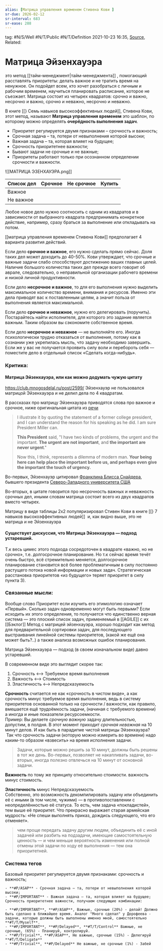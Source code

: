 ```yaml
---
alias: [Матрица управления временем Стивена Кови ]
sr-due: 2026-02-12
sr-interval: 683
sr-ease: 288
---
```

tag:  #N/S/Well #N/T/Public #N/T/Definition 
2021-10-23 16:35, [Source](https://trends.rbc.ru/trends/education/60a519599a7947430a73ff6b),  
Related:  

# Матрица Эйзенхауэра  
  это метод [[тайм-менеджмент|тайм-менеджмента]] , помогающий расставлять приоритеты: делать важное и не тратить время на ненужное. Он подойдет всем, кто хочет разобраться с личным и рабочим временем, научиться планировать расписание, которое не съезжает. Матрица состоит из четырех квадратов: срочно и важно, несрочно и важно, срочно и неважно, несрочно и неважно.  
  
 В книге [[} Семь навыков высокоэффективных людей]], Стивена Кови, этот метод, называют **Матрица управления временем** это шаблон, по которому можно определять **очерёдность выполнения задач**.
  
-   Приоритет регулируется двумя признаками – срочность и важность;
-   Срочная задача – та, потери от невыполнения которой высоки;
-   Важная задача – та, которая влияет на будущее;
-   Срочность приоритетнее важности;
-   Бывают задачи не срочные и не важные;
-   Приоритеты работают только при осознанном определении срочности и важности.

   ![[МАТРИЦА ЭЗЕНХАУЭРА.png]]

| Список дел | Срочное | Не срочное | Купить |
| ---------- | ------- | ---------- | ------ |
| Важное     |         |            |        |
| Не важное  |         |            |        |

Любое новое дело нужно соотносить с одним из квадратов и в зависимости от выбранного квадрата предпринимать конкретное действие, например, сразу браться за выполнение или откладывать на потом.

[[матрица управления временем Стивена Кови]] предполагает 4 варианта развития действий.

Если дело **срочное и важное**, его нужно сделать прямо сейчас. Доля таких дел может доходить до 40-50%. Кови утверждает, что срочные и важные задачи слабо способствуют достижению ваших главных целей. Наличие большого количества таких дел прежде всего говорит об аврале, следовательно, о неправильной организации рабочего времени и низкой личной продуктивности.

Если дело **несрочное и важное**, то для его выполнения нужно выделить максимальное количество времени, внимания и ресурсов. Именно эти дела приводят вас к поставленным целям, а значит польза от выполнения является максимальной.

Если дело **срочное и неважное**, нужно его делегировать (поручить). Постарайтесь найти исполнителя, для которого это задание является важным. Таким образом вы сэкономите собственное время.

Если дело **несрочное и неважное** — не выполняйте его. Иногда психологически трудно отказаться от выполнения, потому как в сознании уже укрепилась мысль, что задачу необходимо завершить. Если же у вас не получается проявить силу воли и перебороть себя — поместите дело в отдельный список «Сделать когда-нибудь».


### Критика: 
#### Матрица Эйзенхауэра, или как можно додумать чужую цитату
https://club.mnogosdelal.ru/post/2599/
Эйзенхауэр не пользовался матрицой Эйзенхауэра и не делил дела по 4 квадратам.

В рассказах про матрицу Эйзенхауэра приводятся слова про важное и срочное, ниже оригинальная цитата из [речи](https://www.presidency.ucsb.edu/documents/address-the-second-assembly-the-world-council-churches-evanston-illinois)

> I illustrate it by quoting the statement of a former college president, and I can understand the reason for his speaking as he did. I am sure President Miller can.
> 
> **This President** said, "I have two kinds of problems, the urgent and the important. **The urgent are not important**, and **the important are never urgent**."
> 
> Now this, I think, represents a dilemma of modern man. **Your being here can help place the important before us, and perhaps even give the important the touch of urgency.**

Во-первых, Эйзенхауэр цитировал [Франклина Блисса Снайдера](https://en.wikipedia.org/wiki/Franklyn_Bliss_Snyder), бывшего президента [Северо-Западного университета США](https://ru.wikipedia.org/wiki/%D0%A1%D0%B5%D0%B2%D0%B5%D1%80%D0%BE-%D0%97%D0%B0%D0%BF%D0%B0%D0%B4%D0%BD%D1%8B%D0%B9_%D1%83%D0%BD%D0%B8%D0%B2%D0%B5%D1%80%D1%81%D0%B8%D1%82%D0%B5%D1%82)

Во-вторых, в цитате говорится про несрочность важных и неважность срочных дел, иными словам матрица состоит всего из двух квадратов вместо четырех.

Матрицу в виде таблицы 2х2 популяризировал Стивен Кови в книге  [[} 7 навыков высокоэффективных людей]]  и, как видно выше, это не матрица и не Эйзенхауэра


#### Существует дискуссия, что Матрица Эйзенхауэра — подход устаревший.
Т.к весь цимес этого подхода сосредоточен в квадрате «важно, но не срочно», т.е. долгосрочное планирование. 
Но  т.к сейчас время течёт очень быстро, всё стремительно меняется, долгосрочное планирование становится всё более проблематичным в силу постоянно растущего потока новой информации и новых задач. Стратегическая расстановка приоритетов «из будущего» теряет приоритет в силу пункта 3).






### Связанные мысли:

Вообще слово Приоритет если изучить его этимологию означает «Первый». Сколько задач одновременно могут быть первыми?
Если исходить их этого определения, то получается что единственно верная система — это плоский список задач, применяемый в [[AGILE]] с их [[Бэклог]]
Метод с матрицей эйзенхауэра, хорошо подходит как метод для предварительной сортировки задач, для последующего выстраивания линейной системы приоритетов, (какой же ещё она может быть?..) а также анализа возможных ошибок планирования.

Матрица Эйзенхауэра — подход (в своем изначальном виде) давно устаревший.
 
 В современном виде это выглядит скорее так:  
1) Срочность <—> Требуемое время выполнения  
2) Важность <—> Стоимость  
3) Эластичность <—> Непредсказуемость  

**Cрочность** считается не как «срочность в чистом виде», а как срочность минус требуемое время выполнения, ведь в систему приоритетов основанной только на срочности / важности, как правило, вмешается ещё трудоёмкость задачи, (начиная с требуемого времени) а иногда и иные показатели ресурсоемкости.  
Пример: Вы делаете *срочную важную* задачу длительностью, допустим, в полдня. В этот момент приходит *срочная неважная* на 10 минут делов. И как быть в парадигме чистой матрицы Эйзенхауэра?
 Так что срочность задачи (которую можно измерить во времени) надо каким-то образом «взвесить» на время исполнения задачи. 
 
>Задачи, которые можно решить за 10 минут, должны быть решены в тот же день. Во-первых, позволяет не накапливать задачи, во-вторых, иногда полезно отвлечься на 10 минут от основной задачи.
 
**Важность** по тому же принципу относительно стоимости. важность минус стоимость.

**Эластичность**  минус Непредсказуемость  
Собственно, это возможность декомпилировать задачу или объединить её с иными (в том числе, чужими) — в противопоставлении с неопределённостью её статуса. То есть, чем задача «покладистей», тем выше её приоритет. Что прекрасно выражает старая армейская мудрость: «Не спеши выполнять приказ, дождись следующего, что его отменяет».  

> чем проще передать задачу другим людям, объединить её с иной задачей или разбить на подзадачи, имеющие самостоятельную ценность — и чем меньше вероятность изменения или полной отмены этой задачи по ходу её выполнения — тем она приоритетней.
 
### Система тегов
Базовый приоритет регулируется двумя признаками: срочность и важность;
```
- **#P/ASAP** - Срочная задача – та, потери от невыполнения которой высоки;
- **#P/IMPORTANT** - Важная задача – та, которая влияет на будущее;
Срочность приоритетнее важности, получаем следующие комбинации:

- **#P/IMPORTANT**, **#P/ASAP**, Важные, срочные (20%) - делай! Должно быть сделано в ближайшее время. Аналог "Много сделал" у Дорофеева - задачи, которые должны быть выполнены именно мной, самостоятельно **#T/T/Myself**.
- **#P/IMPORTANT**, **#P/Delayed**, **#T/T/Control** Важные, не срочные, (65%) - Планируй, контролируй.  
- **#P/Trivial**, **#P/ASAP**, Не важные, срочные (15%) - Делегируй **#T/T/Deligate**
- **#P/Trivial**, **#P/Delayed** Не важные, не срочные (1%) - Забей 
```

